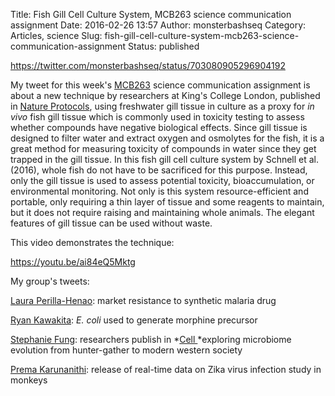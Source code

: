Title: Fish Gill Cell Culture System, MCB263 science communication assignment
Date: 2016-02-26 13:57
Author: monsterbashseq
Category: Articles, science
Slug: fish-gill-cell-culture-system-mcb263-science-communication-assignment
Status: published

https://twitter.com/monsterbashseq/status/703080905296904192

My tweet for this week's
[MCB263](https://monsterbashseq.wordpress.com/2016/01/14/mcb263-science-communication-via-social-media-assignment/)
science communication assignment is about a new technique by researchers
at King's College London, published in [Nature
Protocols](http://www.nature.com/nprot/journal/v11/n3/full/nprot.2016.029.html),
using freshwater gill tissue in culture as a proxy for *in vivo* fish
gill tissue which is commonly used in toxicity testing to assess whether
compounds have negative biological effects. Since gill tissue is
designed to filter water and extract oxygen and osmolytes for the fish,
it is a great method for measuring toxicity of compounds in water since
they get trapped in the gill tissue. In this fish gill cell culture
system by Schnell et al. (2016), whole fish do not have to be sacrificed
for this purpose. Instead, only the gill tissue is used to
assess potential toxicity, bioaccumulation, or environmental monitoring.
Not only is this system resource-efficient and portable, only requiring
a thin layer of tissue and some reagents to maintain, but it does not
require raising and maintaining whole animals. The elegant features of
gill tissue can be used without waste.

This video demonstrates the technique:

https://youtu.be/ai84eQ5Mktg

My group's tweets:

[Laura
Perilla-Henao](https://twitter.com/HenaoPerilla/status/702948786545373184): market
resistance to synthetic malaria drug

[Ryan
Kawakita](https://twitter.com/RyanKawakita/status/702934858650091520): *E.
coli* used to generate morphine precursor

[Stephanie
Fung](https://twitter.com/stephf0716/status/702950719498821632):
researchers publish in
*[Cell ](http://www.sciencedirect.com/science/article/pii/S2211124716300997)*exploring
microbiome evolution from hunter-gather to modern western society

[Prema
Karunanithi](https://twitter.com/plants_r_kewl/status/702756450775371776): release
of real-time data on Zika virus infection study in monkeys
